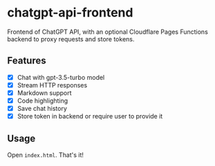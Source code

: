 # chatgpt-api-frontend
Frontend of ChatGPT API, with an optional Cloudflare Pages Functions backend to proxy requests and store tokens.

## Features
- [x] Chat with gpt-3.5-turbo model
- [x] Stream HTTP responses
- [x] Markdown support
- [x] Code highlighting
- [x] Save chat history
- [x] Store token in backend or require user to provide it

## Usage

Open `index.html`. That's it!

